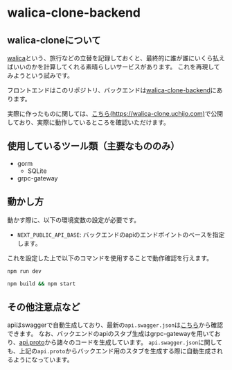 # walica-clone-backend

## walica-cloneについて

[walica](https://walica.jp)という、旅行などの立替を記録しておくと、最終的に誰が誰にいくら払えばいいのかを計算してくれる素晴らしいサービスがあります。
これを再現してみようという試みです。

フロントエンドはこのリポジトリ、バックエンドは[walica-clone-backend](https://github.com/uchijo/walica-clone-backend)にあります。

実際に作ったものに関しては、[こちら(https://walica-clone.uchijo.com)](https://walica-clone.uchijo.com)で公開しており、実際に動作しているところを確認いただけます。

## 使用しているツール類（主要なもののみ）

- gorm
  - SQLite
- grpc-gateway

## 動かし方

動かす際に、以下の環境変数の設定が必要です。

- `NEXT_PUBLIC_API_BASE`: バックエンドのapiのエンドポイントのベースを指定します。

これを設定した上で以下のコマンドを使用することで動作確認を行えます。

```bash
npm run dev
```

```bash
npm build && npm start
```

## その他注意点など

apiはswaggerで自動生成しており、最新の`api.swagger.json`は[こちら](https://github.com/uchijo/walica-clone-backend/blob/main/proto/gen/openapiv2/api/api.swagger.json)から確認できます。
なお、バックエンドのapiのスタブ生成はgrpc-gatewayを用いており、[api.proto](https://github.com/uchijo/walica-clone-backend/blob/main/proto/api/api.proto)から諸々のコードを生成しています。
`api.swagger.json`に関しても、上記の`api.proto`からバックエンド用のスタブを生成する際に自動生成されるようになっています。
